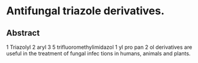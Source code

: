 # Antifungal triazole derivatives.

## Abstract
1 Triazolyl 2 aryl 3 5 trifluoromethylimidazol 1 yl pro pan 2 ol derivatives are useful in the treatment of fungal infec tions in humans, animals and plants.